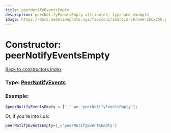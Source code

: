 ```yaml
---
title: peerNotifyEventsEmpty
description: peerNotifyEventsEmpty attributes, type and example
image: https://docs.madelineproto.xyz/favicons/android-chrome-256x256.png
---
```

# Constructor: peerNotifyEventsEmpty  
[Back to constructors index](index.md)






### Type: [PeerNotifyEvents](../types/PeerNotifyEvents.md)


### Example:

```php
$peerNotifyEventsEmpty = ['_' => 'peerNotifyEventsEmpty'];
```  


Or, if you're into Lua:

```lua
peerNotifyEventsEmpty={_='peerNotifyEventsEmpty'}

```



